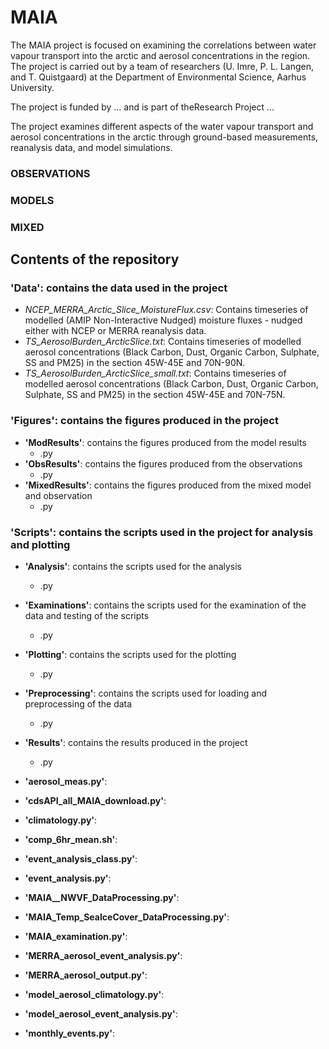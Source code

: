 # MAIA

The MAIA project is focused on examining the correlations between water vapour transport into the arctic and aerosol concentrations in the region. The project is carried out by a team of researchers (U. Imre, P. L. Langen, and T. Quistgaard) at the Department of Environmental Science, Aarhus University.

The project is funded by ... and is part of theResearch Project ...

The project examines different aspects of the water vapour transport and aerosol concentrations in the arctic through ground-based measurements, reanalysis data, and model simulations.


### OBSERVATIONS

### MODELS

### MIXED



## Contents of the repository

### 'Data\': contains the data used in the project
- *NCEP_MERRA_Arctic_Slice_MoistureFlux.csv*: Contains timeseries of modelled (AMIP Non-Interactive Nudged) moisture fluxes - nudged either with NCEP or MERRA reanalysis data.
- *TS_AerosolBurden_ArcticSlice.txt*: Contains timeseries of modelled aerosol concentrations (Black Carbon, Dust, Organic Carbon, Sulphate, SS and PM25) in the section 45W-45E and 70N-90N.
- *TS_AerosolBurden_ArcticSlice_small.txt*: Contains timeseries of modelled aerosol concentrations (Black Carbon, Dust, Organic Carbon, Sulphate, SS and PM25) in the section 45W-45E and 70N-75N. 

### 'Figures\': contains the figures produced in the project

- **'ModResults\'**: contains the figures produced from the model results
    - .py
- **'ObsResults\'**: contains the figures produced from the observations
    - .py
- **'MixedResults\'**: contains the figures produced from the mixed model and observation
    - .py

### **'Scripts\'**: contains the scripts used in the project for analysis and plotting

- **'Analysis\'**: contains the scripts used for the analysis
    - .py
- **'Examinations\'**: contains the scripts used for the examination of the data and testing of the scripts
    - .py
- **'Plotting\'**: contains the scripts used for the plotting
    - .py
- **'Preprocessing\'**: contains the scripts used for loading and preprocessing of the data
    - .py
- **'Results\'**: contains the results produced in the project
    - .py





- **'aerosol_meas.py'**:
- **'cdsAPI_all_MAIA_download.py'**:
- **'climatology.py'**:
- **'comp_6hr_mean.sh'**:
- **'event_analysis_class.py'**:
- **'event_analysis.py'**:
- **'MAIA__NWVF_DataProcessing.py'**:
- **'MAIA_Temp_SeaIceCover_DataProcessing.py'**:
- **'MAIA_examination.py'**:
- **'MERRA_aerosol_event_analysis.py'**:
- **'MERRA_aerosol_output.py'**:
- **'model_aerosol_climatology.py'**:
- **'model_aerosol_event_analysis.py'**:
- **'monthly_events.py'**: